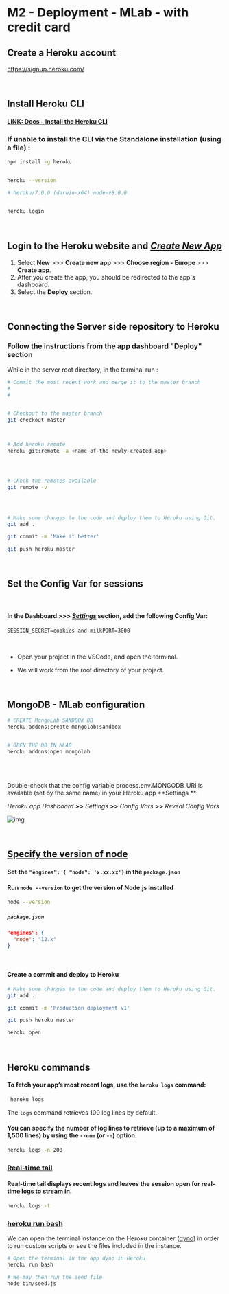 # M2 - Deployment  - MLab - with credit card 



## Create a Heroku account



https://signup.heroku.com/



<br>



## Install Heroku CLI



#### [LINK: Docs - Install the Heroku CLI](https://devcenter.heroku.com/articles/heroku-cli#npm)



### If unable to install the CLI via the Standalone installation (using a file) :

```bash
npm install -g heroku


heroku --version

# heroku/7.0.0 (darwin-x64) node-v8.0.0


heroku login
```



<br>





## Login to the Heroku website and *<u>Create New App</u>*  



1. Select **New**  >>>  **Create new app** >>> **Choose region - Europe**  >>> **Create app**.
2. After you create the app, you should be redirected to the app's dashboard.
3. Select the **Deploy** section.



<br>



## Connecting the Server side repository to Heroku





### Follow the instructions from the app dashboard "Deploy" section



While in the server root directory, in the terminal run :



```bash
# Commit the most recent work and merge it to the master branch
#
#


# Checkout to the master branch
git checkout master



# Add heroku remote
heroku git:remote -a <name-of-the-newly-created-app>




# Check the remotes available
git remote -v




# Make some changes to the code and deploy them to Heroku using Git.
git add .

git commit -m 'Make it better'

git push heroku master
```





<br>



## Set the Config Var for sessions



<br>



#### In the Dashboard >>> *<u>Settings</u>* section, add the following Config Var:

```
SESSION_SECRET=cookies-and-milkPORT=3000
```





<br>



- Open your project in the VSCode, and open the terminal.

- We will work from the root directory of your project.





<br>



## MongoDB - MLab configuration



```bash
# CREATE MongoLab SANDBOX DB
heroku addons:create mongolab:sandbox


# OPEN THE DB IN MLAB
heroku addons:open mongolab
```



<br>



<br>



Double-check that the config variable process.env.MONGODB_URI is available (set by the same name) in your Heroku app **Settings **:

 *Heroku app Dashboard   **>>**   Settings   **>>**   Config Vars   **>>**   Reveal Config Vars*



![img](https://s3-eu-west-1.amazonaws.com/ih-materials/uploads/upload_1cb30f9dffdce535dfd81a094c36f58a.png)





<br>



## [Specify the version of node](https://devcenter.heroku.com/articles/deploying-nodejs#specify-the-version-of-node)



#### Set the `"engines": { "node": 'x.xx.xx'}` in the `package.json`



#### Run `node --version` to get the version of Node.js installed 

```bash
node --version
```



##### `package.json`

```json
"engines": {
  "node": "12.x"
}
```





<br>



#### Create a commit and deploy to Heroku

```bash
# Make some changes to the code and deploy them to Heroku using Git.
git add .

git commit -m 'Production deployment v1'

git push heroku master

heroku open

```





<br>





## Heroku commands



#### To fetch your app’s most recent logs, use the `heroku logs` command:

```bash
 heroku logs
```







The `logs` command retrieves 100 log lines by default. 

#### You can specify the number of log lines to retrieve (up to a maximum of 1,500 lines) by using the `--num` (or `-n`) option.

```bash
heroku logs -n 200

```





### [Real-time tail](https://devcenter.heroku.com/articles/logging#real-time-tail)

#### Real-time tail displays recent logs and leaves the session open for real-time logs to stream in. 

```bash
heroku logs -t

```





### [heroku run bash](https://devcenter.heroku.com/articles/heroku-cli-commands#heroku-run)

We can open the terminal instance on the Heroku container ([dyno](https://www.heroku.com/dynos)) in order to run custom scripts or see the files included in the instance. 

```bash
# Open the terminal in the app dyno in Heroku
heroku run bash

# We may then run the seed file
node bin/seed.js

```



<br>